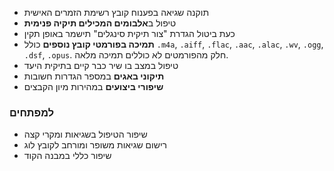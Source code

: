- תוקנה שגיאה בפענוח קובץ רשימת הזמרים האישית
- טיפול ב**אלבומים המכילים תיקיה פנימית**
- כעת ביטול הגדרת "צור תיקית סינגלים" תישמר באופן תקין
- **תמיכה בפורמטי קובץ נוספים** כולל `.m4a`, `.aiff`, `.flac`, `.aac`, `.alac`, `.wv`, `.ogg`, `.dsf`, `.opus`. חלק מהפורמטים לא כוללים תמיכה מלאה.
- טיפול במצב בו שיר כבר קיים בתיקית היעד
- **תיקוני באגים** במספר הגדרות חשובות
- **שיפורי ביצועים** במהירות מיון הקבצים

### למפתחים
- שיפור הטיפול בשגיאות ומקרי קצה
- רישום שגיאות משופר ומורחב לקובץ לוג
- שיפור כללי במבנה הקוד
